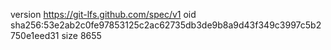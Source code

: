 version https://git-lfs.github.com/spec/v1
oid sha256:53e2ab2c0fe97853125c2ac62735db3de9b8a9d43f349c3997c5b2750e1eed31
size 8655
